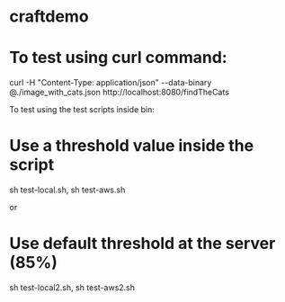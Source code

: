 # craftdemo

# To test using curl command:

curl -H "Content-Type: application/json" --data-binary @./image_with_cats.json http://localhost:8080/findTheCats

To test using the test scripts inside bin:

# Use a threshold value inside the script
sh test-local.sh,
sh test-aws.sh

or 

# Use default threshold at the server (85%)
sh test-local2.sh,
sh test-aws2.sh
